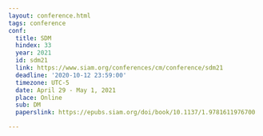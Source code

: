 ```yaml
---
layout: conference.html
tags: conference
conf:
  title: SDM
  hindex: 33
  year: 2021
  id: sdm21
  link: https://www.siam.org/conferences/cm/conference/sdm21
  deadline: '2020-10-12 23:59:00'
  timezone: UTC-5
  date: April 29 - May 1, 2021
  place: Online
  sub: DM
  paperslink: https://epubs.siam.org/doi/book/10.1137/1.9781611976700

---
```

